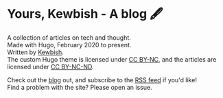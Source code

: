 # Yours, Kewbish - A blog 🖋️

A collection of articles on tech and thought.  
Made with Hugo, February 2020 to present.  
Written by [Kewbish](https://kewbi.sh).  
The custom Hugo theme is licensed under [CC BY-NC](https://creativecommons.org/licenses/by-nc/4.0/legalcode), and the articles are licensed under [CC BY-NC-ND](https://creativecommons.org/licenses/by-nc-nd/4.0/legalcode).

Check out the [blog](https://kewbi.sh/blog) out, and subscribe to the [RSS feed](https://kewbi.sh/blog/index.xml) if you'd like!  
Find a problem with the site? Please open an issue.
